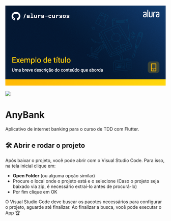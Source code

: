 ![Descricao da sua imagem](https://raw.githubusercontent.com/andreocunha/upload_files_test/main/exemplo-thumb.png)

![](https://img.shields.io/github/license/alura-cursos/android-com-kotlin-personalizando-ui)

# AnyBank

Aplicativo de internet banking para o curso de TDD com Flutter.

## 🛠️ Abrir e rodar o projeto

Após baixar o projeto, você pode abrir com o Visual Studio Code. Para isso, na tela inicial clique em:

- **Open Folder** (ou alguma opção similar)
- Procure o local onde o projeto está e o selecione (Caso o projeto seja baixado via zip, é necessário extraí-lo antes de procurá-lo)
- Por fim clique em OK

O Visual Studio Code deve buscar os pacotes necessários para configurar o projeto, aguarde até finalizar. Ao finalizar a busca, você pode executar o App 🏆

